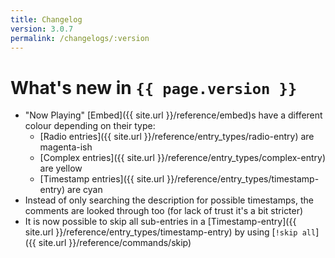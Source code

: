 ```yaml
---
title: Changelog
version: 3.0.7
permalink: /changelogs/:version
---
```

# What's new in `{{ page.version }}`

- "Now Playing" [Embed]({{ site.url }}/reference/embed)s have a different colour depending on their type:
  * [Radio entries]({{ site.url }}/reference/entry_types/radio-entry) are magenta-ish
  * [Complex entries]({{ site.url }}/reference/entry_types/complex-entry) are yellow
  * [Timestamp entries]({{ site.url }}/reference/entry_types/timestamp-entry) are cyan
- Instead of only searching the description for possible timestamps, the comments are looked through too (for lack of trust it's a bit stricter)
- It is now possible to skip all sub-entries in a [Timestamp-entry]({{ site.url }}/reference/entry_types/timestamp-entry) by using [`!skip all`]({{ site.url }}/reference/commands/skip)
